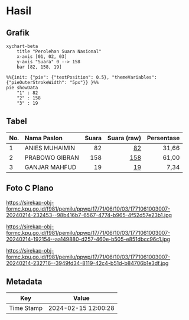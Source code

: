 # Hasil

## Grafik

```mermaid
xychart-beta
    title "Perolehan Suara Nasional"
    x-axis [01, 02, 03]
    y-axis "Suara" 0 --> 158
    bar [82, 158, 19]
```

```mermaid
%%{init: {"pie": {"textPosition": 0.5}, "themeVariables": {"pieOuterStrokeWidth": "5px"}} }%%
pie showData
    "1" : 82
    "2" : 158
    "3" : 19
```

## Tabel

| No. | Nama Paslon    | Suara | Suara (raw) | Persentase |
|:--- |:-------------- | -----:| -----------:| ----------:|
| 1   | ANIES MUHAIMIN | 82    | [82][p-1]   | 31,66      |
| 2   | PRABOWO GIBRAN | 158   | [158][p-2]  | 61,00      |
| 3   | GANJAR MAHFUD  | 19    | [19][p-3]   | 7,34       |


[p-1]: https://github.com/gigit-pemilu/pemilu-2024/blob/main/pilpres/hitung-suara/sub/17-bengkulu/sub/71-kota-bengkulu/sub/06-ratu-agung/sub/1003-nusa-indah/sub/007-tps/sub/paslon-1.txt
[p-2]: https://github.com/gigit-pemilu/pemilu-2024/blob/main/pilpres/hitung-suara/sub/17-bengkulu/sub/71-kota-bengkulu/sub/06-ratu-agung/sub/1003-nusa-indah/sub/007-tps/sub/paslon-2.txt
[p-3]: https://github.com/gigit-pemilu/pemilu-2024/blob/main/pilpres/hitung-suara/sub/17-bengkulu/sub/71-kota-bengkulu/sub/06-ratu-agung/sub/1003-nusa-indah/sub/007-tps/sub/paslon-3.txt

## Foto C Plano

https://sirekap-obj-formc.kpu.go.id/f981/pemilu/ppwp/17/71/06/10/03/1771061003007-20240214-232453--98b416b7-6567-4774-b965-4f52d57e23b1.jpg

https://sirekap-obj-formc.kpu.go.id/f981/pemilu/ppwp/17/71/06/10/03/1771061003007-20240214-192154--aa149880-d257-460e-b505-e851dbcc96c1.jpg

https://sirekap-obj-formc.kpu.go.id/f981/pemilu/ppwp/17/71/06/10/03/1771061003007-20240214-232716--3949fd34-8119-42c4-b51d-b84706b1e3df.jpg


## Metadata

| Key        | Value               |
| ---------- | ------------------- |
| Time Stamp | 2024-02-15 12:00:28 |



